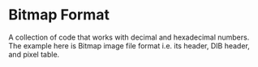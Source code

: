 # Bitmap Format
A collection of code that works with decimal and hexadecimal numbers.
The example here is Bitmap image file format i.e. its header, DIB header, and pixel table.

